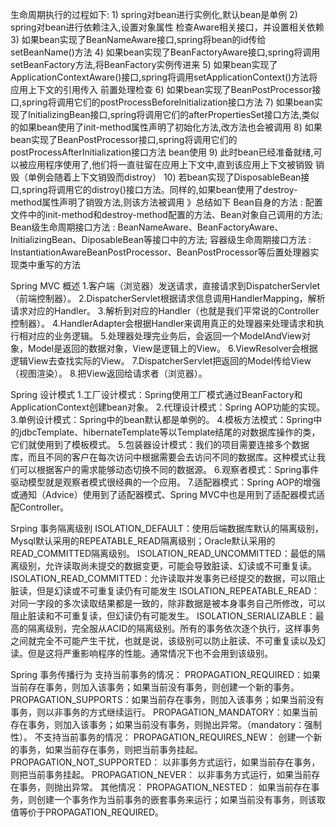 生命周期执行的过程如下:
    1) spring对bean进行实例化,默认bean是单例
    2) spring对bean进行依赖注入,设置对象属性
    检查Aware相关接口，并设置相关依赖
        3) 如果bean实现了BeanNameAware接口,spring将bean的id传给setBeanName()方法
        4) 如果bean实现了BeanFactoryAware接口,spring将调用setBeanFactory方法,将BeanFactory实例传进来
        5) 如果bean实现了ApplicationContextAware()接口,spring将调用setApplicationContext()方法将应用上下文的引用传入
    前置处理检查
        6) 如果bean实现了BeanPostProcessor接口,spring将调用它们的postProcessBeforeInitialization接口方法
        7) 如果bean实现了InitializingBean接口,spring将调用它们的afterPropertiesSet接口方法,类似的如果bean使用了init-method属性声明了初始化方法,改方法也会被调用
        8) 如果bean实现了BeanPostProcessor接口,spring将调用它们的postProcessAfterInitialization接口方法
    bean使用
    9) 此时bean已经准备就绪,可以被应用程序使用了,他们将一直驻留在应用上下文中,直到该应用上下文被销毁
    销毁（单例会随着上下文销毁而distroy）
    10) 若bean实现了DisposableBean接口,spring将调用它的distroy()接口方法。同样的,如果bean使用了destroy-method属性声明了销毁方法,则该方法被调用
    》总结如下
        Bean自身的方法 : 配置文件中的init-method和destroy-method配置的方法、Bean对象自己调用的方法;
        Bean级生命周期接口方法 : BeanNameAware、BeanFactoryAware、InitializingBean、DiposableBean等接口中的方法;
        容器级生命周期接口方法 : InstantiationAwareBeanPostProcessor、BeanPostProcessor等后置处理器实现类中重写的方法

Spring MVC 概述
    1.客户端（浏览器）发送请求，直接请求到DispatcherServlet（前端控制器）。
    2.DispatcherServlet根据请求信息调用HandlerMapping，解析请求对应的Handler。
    3.解析到对应的Handler（也就是我们平常说的Controller控制器）。
    4.HandlerAdapter会根据Handler来调用真正的处理器来处理请求和执行相对应的业务逻辑。
    5.处理器处理完业务后，会返回一个ModelAndView对象，Model是返回的数据对象，View是逻辑上的View。
    6.ViewResolver会根据逻辑View去查找实际的View。
    7.DispatcherServlet把返回的Model传给View（视图渲染）。
    8.把View返回给请求者（浏览器）。

Spring 设计模式
    1.工厂设计模式：Spring使用工厂模式通过BeanFactory和ApplicationContext创建bean对象。
    2.代理设计模式：Spring AOP功能的实现。
    3.单例设计模式：Spring中的bean默认都是单例的。
    4.模板方法模式：Spring中的jdbcTemplate、hibernateTemplate等以Template结尾的对数据库操作的类，它们就使用到了模板模式。
    5.包装器设计模式：我们的项目需要连接多个数据库，而且不同的客户在每次访问中根据需要会去访问不同的数据库。这种模式让我们可以根据客户的需求能够动态切换不同的数据源。
    6.观察者模式：Spring事件驱动模型就是观察者模式很经典的一个应用。
    7.适配器模式：Spring AOP的增强或通知（Advice）使用到了适配器模式、Spring MVC中也是用到了适配器模式适配Controller。

Srping 事务隔离级别
    ISOLATION_DEFAULT：使用后端数据库默认的隔离级别，Mysql默认采用的REPEATABLE_READ隔离级别；Oracle默认采用的READ_COMMITTED隔离级别。
    ISOLATION_READ_UNCOMMITTED：最低的隔离级别，允许读取尚未提交的数据变更，可能会导致脏读、幻读或不可重复读。
    ISOLATION_READ_COMMITTED：允许读取并发事务已经提交的数据，可以阻止脏读，但是幻读或不可重复读仍有可能发生
    ISOLATION_REPEATABLE_READ：对同一字段的多次读取结果都是一致的，除非数据是被本身事务自己所修改，可以阻止脏读和不可重复读，但幻读仍有可能发生。
    ISOLATION_SERIALIZABLE：最高的隔离级别，完全服从ACID的隔离级别。所有的事务依次逐个执行，这样事务之间就完全不可能产生干扰，也就是说，该级别可以防止脏读、不可重复读以及幻读。但是这将严重影响程序的性能。通常情况下也不会用到该级别。

Spring 事务传播行为
    支持当前事务的情况：
        PROPAGATION_REQUIRED：如果当前存在事务，则加入该事务；如果当前没有事务，则创建一个新的事务。
        PROPAGATION_SUPPORTS：如果当前存在事务，则加入该事务；如果当前没有事务，则以非事务的方式继续运行。
        PROPAGATION_MANDATORY：如果当前存在事务，则加入该事务；如果当前没有事务，则抛出异常。（mandatory：强制性）。
    不支持当前事务的情况：
        PROPAGATION_REQUIRES_NEW： 创建一个新的事务，如果当前存在事务，则把当前事务挂起。
        PROPAGATION_NOT_SUPPORTED： 以非事务方式运行，如果当前存在事务，则把当前事务挂起。
        PROPAGATION_NEVER： 以非事务方式运行，如果当前存在事务，则抛出异常。
    其他情况：
        PROPAGATION_NESTED： 如果当前存在事务，则创建一个事务作为当前事务的嵌套事务来运行；如果当前没有事务，则该取值等价于PROPAGATION_REQUIRED。